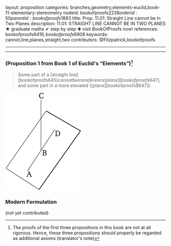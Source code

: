 layout: proposition
categories: branches,geometry,elements-euclid,book-11-elementary-stereometry
nodeid: bookofproofs$2238
orderid: 50
parentid: bookofproofs$1883
title: Prop. 11.01: Straight Line cannot be in Two Planes
description: 11.01: STRAIGHT LINE CANNOT BE IN TWO PLANES &#9733; graduate maths &#10004; step by step &#10010; visit BookOfProofs now!
references: bookofproofs$6419,bookofproofs$6908
keywords: cannot,line,planes,straight,two
contributors: @Fitzpatrick,bookofproofs

---


---

### (Proposition 1 from Book 1 of Euclid's “Elements”)[^1]

> Some part of a [straight line][bookofproofs$645] cannot be in a reference [plane][bookofproofs$647], and some part in a more elevated ([plane][bookofproofs$647]).

![fig01e](https://github.com/bookofproofs/bookofproofs.github.io/blob/main/_sources/_assets/images/euclid/Book11/fig01e.png?raw=true)



### Modern Formulation


(not yet contributed)

[^1]: The proofs of the first three propositions in this book are not at all rigorous. Hence, these three propositions should properly be regarded as additional axioms (translator's note)

